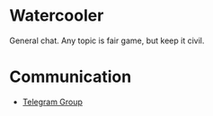# Watercooler

General chat. Any topic is fair game, but keep it civil.

# Communication

* [Telegram Group](https://t.me/joinchat/HCYr51JfzqwI0xwKf-poow)
